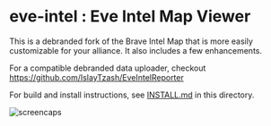 eve-intel : Eve Intel Map Viewer
================================

This is a debranded fork of the Brave Intel Map that is more easily customizable for your alliance.
It also includes a few enhancements.

For a compatible debranded data uploader, checkout https://github.com/IslayTzash/EveIntelReporter

For build and install instructions, see [INSTALL.md](https://github.com/IslayTzash/eve-intel/blob/master/INSTALL.md) in this directory.

![screencaps](https://raw.githubusercontent.com/IslayTzash/eve-intel/master/demo.png "Screencaps")
